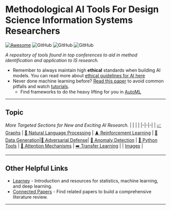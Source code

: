 # Methodological AI Tools For Design Science Information Systems Researchers

[![Awesome](https://cdn.rawgit.com/sindresorhus/awesome/d7305f38d29fed78fa85652e3a63e154dd8e8829/media/badge.svg)](https://github.com/sindresorhus/awesome)
![GitHub](https://img.shields.io/github/last-commit/BenAmpel/MethodologicalTools)
![GitHub](https://img.shields.io/github/followers/BenAmpel?style=plastic)
![GitHub](https://img.shields.io/github/stars/BenAmpel/MethodologicalTools?style=social)

*A repository of tools found in top conferences to aid in method identification and application to IS research.*

- Remember to always maintain high **ethical** standards when building AI models. You can read more about [ethical guidelines for AI here](Ethics)
- Never done machine learning before? [Read this paper](https://arxiv.org/pdf/2108.02497.pdf) to avoid common pitfalls and watch [tutorials](https://github.com/aladdinpersson/Machine-Learning-Collection).
  - Find frameworks to do the heavy lifting for you in [AutoML](Files/AutoML)
---

## Topic
*More Targeted Sections for New and Exciting AI Research.*
| | | |
|-|-|-|
| [:chart_with_upwards_trend: Graphs](Files/Graphs) | [📜 Natural Language Processing](Files/NaturalLanguageProcessing) | [:chess_pawn: Reinforcement Learning](Files/ReinforcementLearning)
| [💪 Data Generation](Files/DataGeneration)|[🤖 Adversarial Defense](Files/AdversarialDefense)| [:red_circle: Anomaly Detection](Files/AnomalyDetection)
| [:snake: Python Tools](Files/PythonTools) | [:high_brightness: Attention Mechanisms](Files/https://github.com/xmu-xiaoma666/External-Attention-pytorch) | [:arrow_right: Transfer Learning](https://github.com/jindongwang/transferlearning) |
| [Images](https://github.com/rwightman/pytorch-image-models) |

---

## Other Helpful Links
* [Learney](https://app.learney.me) - Introduction and resources for statistics, machine learning, and deep learning.
* [Connected Papers](https://www.connectedpapers.com/) - Find related papers to build a comprehensive literature review. 

---
